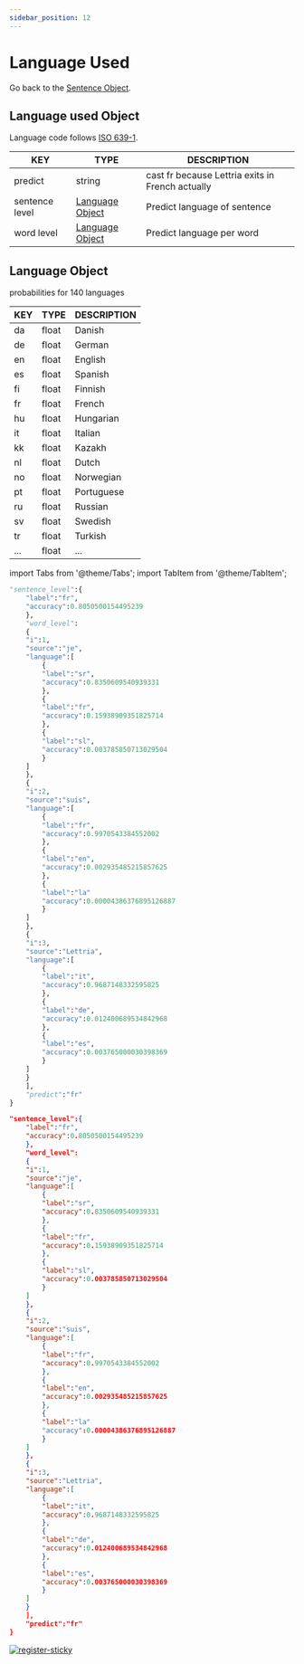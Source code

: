 ```yaml
---
sidebar_position: 12
---
```


# Language Used

Go back to the [Sentence Object](https://www.lettria.com/documentation/docs/API/lettria-sentence-object).

## Language used Object

Language code follows [ISO 639-1](https://en.wikipedia.org/wiki/List_of_ISO_639-1_codes).

| KEY            	| TYPE            	| DESCRIPTION                                      	|
|----------------	|-----------------	|--------------------------------------------------	|
| predict        	| string          	| cast fr because Lettria exits in French actually 	|
| sentence level 	| [Language Object](https://www.lettria.com/documentation/docs/API/language-used#language-object) 	| Predict language of sentence                     	|
| word level     	| [Language Object](https://www.lettria.com/documentation/docs/API/language-used#language-object) 	| Predict language per word                        	|

## Language Object

probabilities for 140 languages

| KEY 	| TYPE  	| DESCRIPTION 	|
|-----	|-------	|-------------	|
| da  	| float 	| Danish      	|
| de  	| float 	| German      	|
| en  	| float 	| English     	|
| es  	| float 	| Spanish     	|
| fi  	| float 	| Finnish     	|
| fr  	| float 	| French      	|
| hu  	| float 	| Hungarian   	|
| it  	| float 	| Italian     	|
| kk  	| float 	| Kazakh      	|
| nl  	| float 	| Dutch       	|
| no  	| float 	| Norwegian   	|
| pt  	| float 	| Portuguese  	|
| ru  	| float 	| Russian     	|
| sv  	| float 	| Swedish     	|
| tr  	| float 	| Turkish     	|
| ... 	| float 	| ...         	|

import Tabs from '@theme/Tabs';
import TabItem from '@theme/TabItem';

<Tabs>
<TabItem value="py" label="Python">

```py
"sentence_level":{
    "label":"fr",
    "accuracy":0.8050500154495239
    },
    "word_level":
    {
    "i":1,
    "source":"je",
    "language":[
        {
        "label":"sr",
        "accuracy":0.8350609540939331
        },
        {
        "label":"fr",
        "accuracy":0.15938909351825714
        },
        {
        "label":"sl",
        "accuracy":0.003785850713029504
        }
    ]
    },
    {
    "i":2,
    "source":"suis",
    "language":[
        {
        "label":"fr",
        "accuracy":0.9970543384552002
        },
        {
        "label":"en",
        "accuracy":0.002935485215857625
        },
        {
        "label":"la"
        "accuracy":0.00004386376895126887
        }
    ]
    },
    {
    "i":3,
    "source":"Lettria",
    "language":[
        {
        "label":"it",
        "accuracy":0.9687148332595825
        },
        {
        "label":"de",
        "accuracy":0.012400689534842968
        },
        {
        "label":"es",
        "accuracy":0.003765000030398369
        }
    ]
    }
    ],
    "predict":"fr"
}

```

</TabItem>
<TabItem value="json" label="JSON">

```json
"sentence_level":{
    "label":"fr",
    "accuracy":0.8050500154495239
    },
    "word_level":
    {
    "i":1,
    "source":"je",
    "language":[
        {
        "label":"sr",
        "accuracy":0.8350609540939331
        },
        {
        "label":"fr",
        "accuracy":0.15938909351825714
        },
        {
        "label":"sl",
        "accuracy":0.003785850713029504
        }
    ]
    },
    {
    "i":2,
    "source":"suis",
    "language":[
        {
        "label":"fr",
        "accuracy":0.9970543384552002
        },
        {
        "label":"en",
        "accuracy":0.002935485215857625
        },
        {
        "label":"la"
        "accuracy":0.00004386376895126887
        }
    ]
    },
    {
    "i":3,
    "source":"Lettria",
    "language":[
        {
        "label":"it",
        "accuracy":0.9687148332595825
        },
        {
        "label":"de",
        "accuracy":0.012400689534842968
        },
        {
        "label":"es",
        "accuracy":0.003765000030398369
        }
    ]
    }
    ],
    "predict":"fr"
}
```

</TabItem>
</Tabs>

[![register-sticky](/img/register-sticky.png)](https://app.lettria.com/signup)